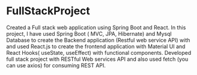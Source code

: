 # FullStackProject

Created a Full stack web application using Spring Boot and React. In this project, I have used  Spring Boot ( MVC, JPA, Hibernate) and Mysql Database to create the Backend application (Restful web service API) with and used  React.js to create the frontend application with Material UI and React Hooks( useState, useEffect) with functional components. Developed  full stack project with RESTful Web services API and also used fetch (you can use axios) for consuming REST API.
